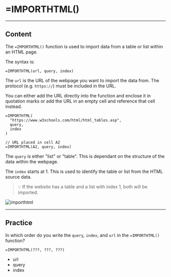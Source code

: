 ﻿---
author: Stefan-Stojanovic

type: normal

category: how to

links:
 - '[IMPORTHTML](https://support.google.com/docs/answer/3093339){documentation}'

---

# =IMPORTHTML()

---
## Content

The `=IMPORTHTML()` function is used to import data from a table or list within an HTML page.

The syntax is:
```plain-text
=IMPORTHTML(url, query, index)
```

The `url` is the URL of the webpage you want to import the data from. The protocol (e.g. `https://`) must be included in the URL.

You can either add the URL directly into the function and enclose it in quotation marks or add the URL in an empty cell and reference that cell instead.

```plain-text
=IMPORTHTML(
  "https://www.w3schools.com/html/html_tables.asp", 
  query, 
  index
)

// URL placed in cell A2
=IMPORTHTML(A2, query, index)
```

The `query` is either "list" or "table". This is dependant on the structure of the data within the webpage.

The `index` starts at 1. This is used to identify the table or list from the HTML source data.

> 💡 If the website has a table and a list with index 1, both will be imported.

![importhtml](https://img.enkipro.com/9f227c4cb224eb379f4b6abc21131782.gif)

---
## Practice

In which order do you write the `query`, `index`, and `url` in the `=IMPORTHTML()` function?

```plain-text
=IMPORTHTML(???, ???, ???)
```

- url
- query
- index